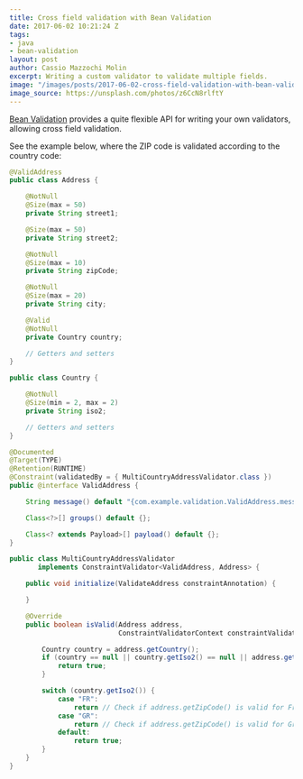```yaml
---
title: Cross field validation with Bean Validation
date: 2017-06-02 10:21:24 Z
tags:
- java
- bean-validation
layout: post
author: Cassio Mazzochi Molin
excerpt: Writing a custom validator to validate multiple fields.
image: "/images/posts/2017-06-02-cross-field-validation-with-bean-validation/cover.jpg"
image_source: https://unsplash.com/photos/z6CcN8rlftY
---
```


[Bean Validation][2] provides a quite flexible API for writing your own validators, allowing cross field validation.

See the example below, where the ZIP code is validated according to the country code:

```java
@ValidAddress
public class Address {

    @NotNull
    @Size(max = 50)
    private String street1;

    @Size(max = 50)
    private String street2;

    @NotNull
    @Size(max = 10)
    private String zipCode;

    @NotNull
    @Size(max = 20)
    private String city;

    @Valid
    @NotNull
    private Country country;

    // Getters and setters
}
```

```java
public class Country {

    @NotNull
    @Size(min = 2, max = 2)
    private String iso2;

    // Getters and setters
}
```

```java
@Documented
@Target(TYPE)
@Retention(RUNTIME)
@Constraint(validatedBy = { MultiCountryAddressValidator.class })
public @interface ValidAddress {

    String message() default "{com.example.validation.ValidAddress.message}";

    Class<?>[] groups() default {};

    Class<? extends Payload>[] payload() default {};
}
```

```java
public class MultiCountryAddressValidator 
       implements ConstraintValidator<ValidAddress, Address> {

    public void initialize(ValidateAddress constraintAnnotation) {

    }

    @Override
    public boolean isValid(Address address, 
                           ConstraintValidatorContext constraintValidatorContext) {

        Country country = address.getCountry();
        if (country == null || country.getIso2() == null || address.getZipCode() == null) {
            return true;
        }

        switch (country.getIso2()) {
            case "FR":
                return // Check if address.getZipCode() is valid for France
            case "GR":
                return // Check if address.getZipCode() is valid for Greece
            default:
                return true;
        }
    }
}
```

  [2]: http://beanvalidation.org/